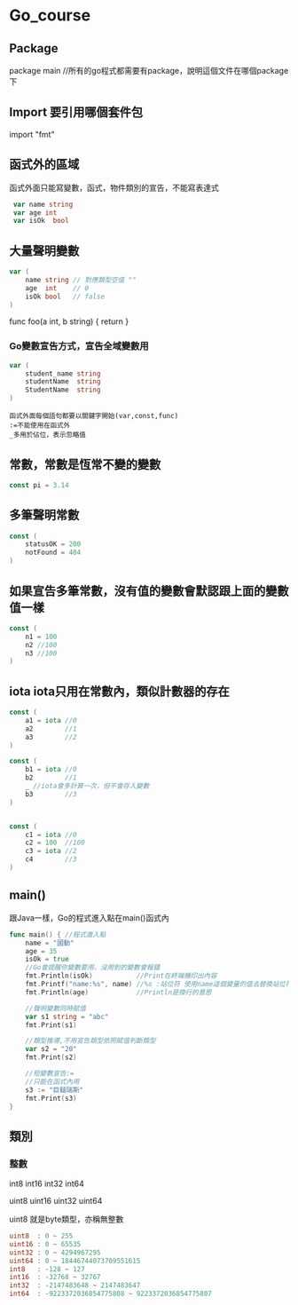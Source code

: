 # Go_course

## Package
package main //所有的go程式都需要有package，說明這個文件在哪個package下

## Import 要引用哪個套件包
import "fmt"

## 函式外的區域
函式外面只能寫變數，函式，物件類別的宣告，不能寫表達式

```go
 var name string
 var age int
 var isOk  bool
```


##	大量聲明變數
```go
var (
	name string // 對應類型空值 ""
	age  int    // 0
	isOk bool   // false
)
```

func foo(a int, b string) {
	return
}

### Go變數宣告方式，宣告全域變數用

```go
var (
	student_name string
	studentName  string
	StudentName  string
)
```
    函式外面每個語句都要以關鍵字開始(var,const,func)
    :=不能使用在函式外 
    _多用於佔位，表示忽略值


## 常數，常數是恆常不變的變數
```go
const pi = 3.14
```
## 多筆聲明常數
```go
const (
	statusOK = 200
	notFound = 404
)
```

## 如果宣告多筆常數，沒有值的變數會默認跟上面的變數值一樣
```go
const (
	n1 = 100
	n2 //100
	n3 //100
)
```

## iota iota只用在常數內，類似計數器的存在
```go
const (
	a1 = iota //0
	a2        //1
	a3        //2
)

const (
	b1 = iota //0
	b2        //1
	_ //iota會多計算一次，但不會存入變數
	b3        //3
)


const (
	c1 = iota //0
	c2 = 100  //100
	c3 = iota //2
	c4        //3
)
```
## main()
跟Java一樣，Go的程式進入點在main()函式內
```go
func main() { //程式進入點
	name = "國動"
	age = 35
	isOk = true
	//Go會提醒你變數要用，沒用到的變數會報錯
	fmt.Println(isOk)           //Print在終端機印出內容
	fmt.Printf("name:%s", name) //%s :站位符 使用name這個變量的值去替換站位符
	fmt.Println(age)            //Println是換行的意思

	//聲明變數同時賦值
	var s1 string = "abc"
	fmt.Print(s1)

	//類型推導,不用宣告類型依照賦值判斷類型
	var s2 = "20"
	fmt.Print(s2)

	//短變數宣告:=
	//只能在函式內用
	s3 := "巨鎚瑞斯"
	fmt.Print(s3)
}
```

## 類別
### 整數
int8 int16 int32 int64

uint8 uint16 uint32 uint64

uint8 就是byte類型，亦稱無整數
```go
uint8  : 0 ~ 255
uint16 : 0 ~ 65535
uint32 : 0 ~ 4294967295
uint64 : 0 ~ 18446744073709551615
int8   : -128 ~ 127
int16  : -32768 ~ 32767
int32  : -2147483648 ~ 2147483647
int64  : -9223372036854775808 ~ 9223372036854775807
```